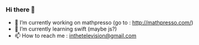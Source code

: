 ### Hi there 👋

- 🔭 I’m currently working on mathpresso (go to : http://mathpresso.com/)
- 🌱 I’m currently learning swift (maybe js?)
- 📫 How to reach me : inthetelevision@gmail.com
<!--
**seungchulee/seungchulee** is a ✨ _special_ ✨ repository because its `README.md` (this file) appears on your GitHub profile.

Here are some ideas to get you started:

- 🔭 I’m currently working on ...
- 🌱 I’m currently learning ...
- 👯 I’m looking to collaborate on ...
- 🤔 I’m looking for help with ...
- 💬 Ask me about ...
- 📫 How to reach me: ...
- 😄 Pronouns: ...
- ⚡ Fun fact: ...
-->
